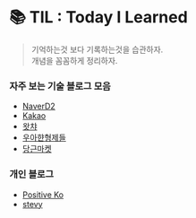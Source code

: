# 📚 TIL : Today I Learned

> 기억하는것 보다 기록하는것을 습관하자.  
> 개념을 꼼꼼하게 정리하자.

### 자주 보는 기술 블로그 모음

- [NaverD2](https://d2.naver.com/home)
- [Kakao](https://tech.kakao.com/blog/)
- [왓챠](https://medium.com/watcha)
- [우아햔형제들](https://techblog.woowahan.com/)
- [당근마켓](https://medium.com/daangn)

### 개인 블로그

- [Positive Ko](https://velog.io/@edie_ko)
- [stevy](https://www.stevy.dev/)
